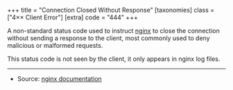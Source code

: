 +++
title = "Connection Closed Without Response"
[taxonomies]
class = ["4&times;&times; Client Error"]
[extra]
code = "444"
+++

A non-standard status code used to instruct [nginx][2] to close the connection without sending a response to the client, most commonly used to deny malicious or malformed requests.

This status code is not seen by the client, it only appears in nginx log files.

---

* Source: [nginx documentation][1]

[1]: <http://nginx.org/en/docs/http/ngx_http_rewrite_module.html#return>
[2]: <http://nginx.org>
